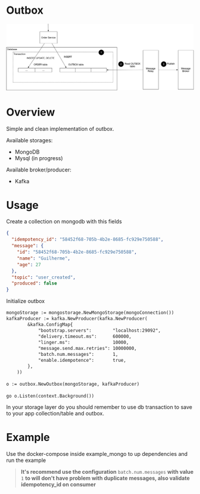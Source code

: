 # Outbox
![outbox-image](./.github/images/outbox.png)

# Overview
Simple and clean implementation of outbox.

Available storages:
- MongoDB
- Mysql (in progress)

Available broker/producer:
- Kafka 

# Usage

Create a collection on mongodb with this fields

```json
{
  "idempotency_id": "58452f68-705b-4b2e-8685-fc929e750588",
  "message": {
    "id": "58452f68-705b-4b2e-8685-fc929e750588",
    "name": "Guilherme",
    "age": 27
  },
  "topic": "user_created",
  "produced": false
}
```

Initialize outbox
```
mongoStorage := mongostorage.NewMongoStorage(mongoConnection())
kafkaProducer := kafka.NewProducer(kafka.NewProducer(
		&kafka.ConfigMap{
			"bootstrap.servers":        "localhost:29092",
			"delivery.timeout.ms":      600000,
			"linger.ms":                10000,
			"message.send.max.retries": 10000000,
			"batch.num.messages":       1,
			"enable.idempotence":       true,
		},
	))

o := outbox.NewOutbox(mongoStorage, kafkaProducer)

go o.Listen(context.Background())
```

In your storage layer do you should remember to use db transaction to save to your app collection/table and outbox.

# Example
Use the docker-compose inside example_mongo to up dependencies and run the example

> **It's recommend use the configuration** `batch.num.messages` **with value** `1` **to will don't have problem with duplicate messages, also validate idempotency_id on consumer**
